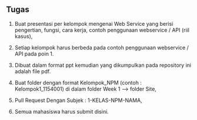 ## Tugas

1. Buat presentasi per kelompok mengenai Web Service yang berisi pengertian, fungsi, cara kerja, contoh penggunaan webservice / API (riil kasus),

2. Setiap kelompok harus berbeda pada contoh penggunaan webservice / API pada poin 1.

3. Dibuat dalam format ppt kemudian yang dikumpulkan pada repository ini adalah file pdf.

4. Buat folder dengan format Kelompok_NPM (contoh : Kelompok1_1154001) di dalam folder Week 1 --> folder Site,

5. Pull Request Dengan Subjek : 1-KELAS-NPM-NAMA,

6. Semua mahasiswa harus submit disini.
